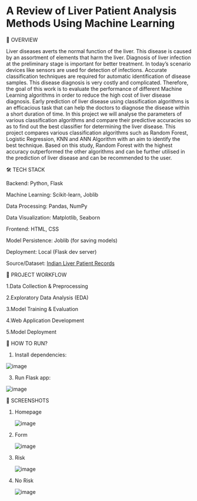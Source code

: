 # A Review of Liver Patient Analysis Methods Using Machine Learning

📌 OVERVIEW

Liver diseases averts the normal function of the liver. This disease is caused by an assortment of elements that harm the liver. Diagnosis of liver infection at the preliminary stage is important for better treatment. In today’s scenario devices like sensors are used for detection of infections. Accurate classification techniques are required for automatic identification of disease samples. This disease diagnosis is very costly and complicated. Therefore, the goal of this work is to evaluate the performance of different Machine Learning algorithms in order to reduce the high cost of liver disease diagnosis. Early prediction of liver disease using classification algorithms is an efficacious task that can help the doctors to diagnose the disease within a short duration of time. In this project we will analyse the parameters of various classification algorithms and compare their predictive accuracies so as to find out the best classifier for determining the liver disease. This project compares various classification algorithms such as Random Forest, Logistic Regression, KNN and ANN Algorithm with an aim to identify the best technique. Based on this study, Random Forest with the highest accuracy outperformed the other algorithms and can be further utilised in the prediction of liver disease and can be recommended to the user.



🛠️ TECH STACK

Backend:	Python, Flask

Machine Learning:	Scikit-learn, Joblib

Data Processing:	Pandas, NumPy

Data Visualization:	Matplotlib, Seaborn

Frontend:	HTML, CSS 

Model Persistence:	Joblib (for saving models)

Deployment:	Local (Flask dev server)

Source/Dataset: [Indian Liver Patient Records](https://www.kaggle.com/uciml/indian-liver-patient-records)



📂 PROJECT WORKFLOW

1.Data Collection & Preprocessing

2.Exploratory Data Analysis (EDA)

3.Model Training & Evaluation

4.Web Application Development

5.Model Deployment



🔧 HOW TO RUN?

1. Install dependencies:
   
![image](https://github.com/user-attachments/assets/d7a8869c-934b-495d-8239-281e11de77a4)

3. Run Flask app:
   
![image](https://github.com/user-attachments/assets/2d48aa88-8f1a-434e-963a-197c0c19831d)



📸 SCREENSHOTS

1. Homepage
   
   ![image](https://github.com/user-attachments/assets/2169530d-b5ad-4f49-9766-d58eebc6f0a1)
3. Form
   
   ![image](https://github.com/user-attachments/assets/b2919f7b-561c-4232-b45a-9f18a4a0b49b)
5. Risk
   
   ![image](https://github.com/user-attachments/assets/632db667-9178-40de-b8be-884c4c85a3c0)
7. No Risk
   
   ![image](https://github.com/user-attachments/assets/856bea1b-933d-4575-94a8-e31fa5eaa06c)



